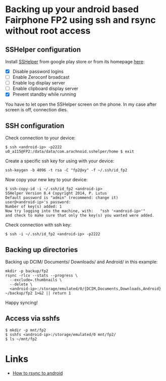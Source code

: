 # Backing up your android based Fairphone FP2 using ssh and rsync without root access

## SSHelper configuration

Install [SSHelper](https://play.google.com/store/apps/details?id=com.arachnoid.sshelper) from google play store or from its homepage [here](http://arachnoid.com/android/SSHelper/index.html):

* [X] Disable password logins
* [ ] Enable Zeroconf broadcast
* [ ] Enable log display server
* [ ] Enable clipboard display server
* [X] Prevent standby while running

You have to let open the SSHelper screen on the phone. In my case after screen
is off, connection dies.

## SSH configuration

Check connection to your device:

	$ ssh <android-ip> -p2222
	u0_a115@FP2:/data/data/com.arachnoid.sshelper/home $ exit

Create a specific ssh key for using with your device:

	ssh-keygen -b 4096 -t rsa -C "fp2@xy" -f ~/.ssh/id_fp2

Now copy your new key to your device:

	$ ssh-copy-id -i ~/.ssh/id_fp2 <android-ip>
	SSHelper Version 8.4 Copyright 2014, P. Lutus
	Default password is "admin" (recommend: change it)
	user@<android-ip>'s password: 
	Number of key(s) added: 1
	Now try logging into the machine, with:   "ssh '<android-ip>'"
	and check to make sure that only the key(s) you wanted were added.

Check connection with ssh key:

	$ ssh -i ~/.ssh/id_fp2 <android-ip> -p2222


## Backing up directories

Backing up DCIM/ Documents/ Downloads/ and Android/ in this example:

	mkdir -p backup/fp2
	rsync -rlcv --stats --progress \
	  --exclude=.thumbnails \
	  --delete \
	  <android-ip>:/storage/emulated/0/{DCIM,Documents,Downloads,Android} ~/backup/fp2 1>&2 || return 1

Happy syncing!

## Access via sshfs

	$ mkdir -p mnt/fp2
	$ sshfs <android-ip>:/storage/emulated/0 mnt/fp2/
	$ ls ~/mnt/fp2

# Links

* [How to rsync to android](http://askubuntu.com/questions/343502/how-to-rsync-to-android)
